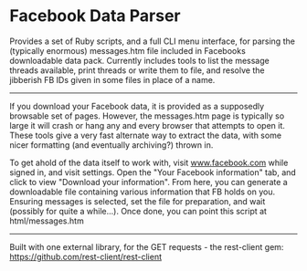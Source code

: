 # Facebook Data Parser


Provides a set of Ruby scripts, and a full CLI menu interface, for parsing the (typically enormous) messages.htm file included in Facebooks downloadable data pack. Currently includes tools to list the message threads available, print threads or write them to file, and resolve the jibberish FB IDs given in some files in place of a name.

***

If  you download your Facebook data, it is provided as a supposedly browsable set of pages. However, the messages.htm page is typically so large it will crash or hang any and every browser that attempts to open it. These tools give a very fast alternate way to extract the data, with some nicer formatting (and eventually archiving?) thrown in. 

To get ahold of the data itself to work with, visit www.facebook.com while signed in, and visit settings. Open the "Your Facebook information" tab, and click to view "Download your information". From here, you can generate a downloadable file containing various information that FB holds on you. Ensuring messages is selected, set the file for preparation, and wait (possibly for quite a while...). Once done, you can point this script at html/messages.htm

***

Built with one external library, for the GET requests - the rest-client gem: https://github.com/rest-client/rest-client
